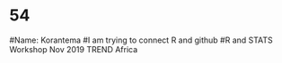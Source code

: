 # 54
#Name: Korantema
#I am trying to connect R and github
#R and STATS Workshop Nov 2019 TREND Africa
